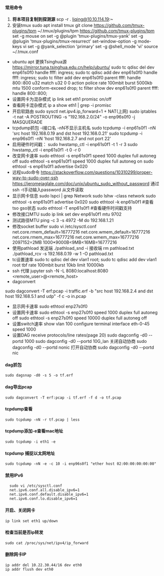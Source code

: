 #### 常用命令
1. **将本项目复制到探测源**
scp -r . liqing@10.10.114.19:~
2. 安装tmux
sudo apt install tmux
git clone https://github.com/tmux-plugins/tpm ~/.tmux/plugins/tpm
https://github.com/tmux-plugins/tpm
set -g mouse on
set -g @plugin 'tmux-plugins/tmux-yank'
set -g @plugin 'tmux-plugins/tmux-resurrect'
set-window-option -g mode-keys vi
set -g @yank_selection 'primary'
set -g @shell_mode 'vi'
source ~/.tmux.conf
* ubuntu apt
更换Tsinghua源 https://mirror.tuna.tsinghua.edu.cn/help/ubuntu/
sudo tc qdisc del dev enp61s0f0 handle ffff: ingress; sudo tc qdisc add dev enp61s0f0 handle ffff: ingress; sudo tc filter add dev enp61s0f0 parent ffff: handle 800::800 u32 match u32 0 0 action police rate 100mbit burst 5000kb mtu 1500 conform-exceed drop; tc filter show dev enp61s0f0 parent ffff: handle 800::800;
* 设置网卡为混杂模式
ip link set eth1 promisc on/off
* 查看网卡混杂模式
ip a show eth1 | grep -i promisc
* 开启软路由
sudo sysctl net.ipv4.ip_forward=1 + NAT(上网)
sudo iptables -t nat -A POSTROUTING -s "192.168.2.0/24" -o enp96s0f0 -j MASQUERADE
* tcpdump抓包 -i接口名 -nN不显示主机名
sudo tcpdump -i enp61s0f1 -nN 'src host 192.168.0.19 and dst host 192.168.0.21'
sudo tcpdump -i enp96s0f1 -nN 'host 192.168.2.7 and not port 22'
* 启用硬件时间戳：
sudo hwstamp_ctl -i enp61s0f1 -t 1 -r 3
sudo hwstamp_ctl -i enp61s0f1 -t 0 -r 0
* 改变网卡速率
sudo ethtool -s enp61s0f1 speed 1000 duplex full autoneg off
sudo ethtool -s enp61s0f1 speed 1000 duplex full autoneg on
sudo ethtool -s enp61s0f1 advertise 0x020
* 远程sudo命令
https://stackoverflow.com/questions/10310299/proper-way-to-sudo-over-ssh
https://jeromejaglale.com/doc/unix/ubuntu_sudo_without_password
通过ssh -t手动输入password
从文件读取
* 显示网卡信息
sudo lspci | grep Network
sudo lshw -class network
sudo ethtool -s enp61s0f1 advertise 0x020
sudo ethtool -k enp61s0f1 #查看tso gso状态
sudo ethtool -T enp61s0f1 #查看硬件时间戳支持
* 修改接口MTU
sudo ip link set dev enp61s0f1 mtu 9702
* 测试路径MTU
ping -c 3 -s 4972 -M do 192.168.1.21
* 修改socket buffer
sudo vi /etc/sysctl.conf
net.core.rmem_default=16777216
net.core.wmem_default=16777216
net.core.rmem_max=16777216
net.core.wmem_max=16777216
2097152=2MB
1000*9000B<9MB<16MB=16777216
* 使用pathload
发送端
./pathload_snd -i
接收端
rm pathload.txt
./pathload_rcv -s 192.168.0.19 -w 1 -O pathload.txt
* tc设置速率
sudo tc qdisc del dev vlan1 root; sudo tc qdisc add dev vlan1 root tbf rate 100mbit burst 10kb limit 10000kb
* ssh 代理 jupyter
ssh -N -L 8080:localhost:8080 <remote_user>@<remote_host>
* dagconvert
  
sudo dagconvert -T erf:pcap -i traffic.erf -b "src host 192.168.2.4 and dst host 192.168.5.1 and udp" -f c -o in.pcap
* 显示网卡速率
sudo ethtool enp27s0f0
* 设置网卡速率
sudo ethtool -s enp27s0f0 speed 1000 duplex full autoneg off
sudo ethtool -s enp27s0f0 speed 10000 duplex full autoneg off
* 设置switch速率
show vlan 100
configure terminal
interface eth-0-45
speed 1000
* 设置DAG
receive protocols/line rates(page 20)
  sudo dagconfig -d0 --portd 1000
  sudo dagconfig -d0 --portd 10G_lan
关闭自动协商
sudo dagconfig -d0 --portd nonic
打开自动协商
sudo dagconfig -d0 --portd nic

#### dag抓包
```
sudo dagsnap -d0 -s 5 -o tf.erf
```

#### dag导出pcap
```
sudo dagconvert -T erf:pcap -i tf.erf -f d -o tf.pcap
```

#### tcpdump查看
```
sudo tcpdump -nN -r tf.pcap | less
```
#### tcpdump添加-e查看mac地址
```
sudo tcpdump -i eth1 -e
```
#### tcpdump 捕捉以太网地址
```
sudo tcpdump -nN -e -c 10 -i enp96s0f1 "ether host 02:00:00:00:00:00"
```
#### 禁用IPv6
``` 
  sudo vi /etc/sysctl.conf
  net.ipv6.conf.all.disable_ipv6=1
  net.ipv6.conf.default.disable_ipv6=1
  net.ipv6.conf.lo.disable_ipv6=1
```

#### 开启、关闭网卡
```
ip link set eth1 up/down
```

#### 检查当前是否ip转发
```
sudo cat /proc/sys/net/ipv4/ip_forward
```

#### 删除网卡IP
```
ip addr del 10.22.30.44/16 dev eth0
ip addr flush dev eth0
```